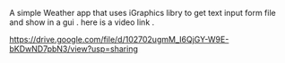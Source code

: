 A simple Weather app that uses iGraphics libry to get text input form file and show in a gui . here is  a video link . 

https://drive.google.com/file/d/102702ugmM_I6QjGY-W9E-bKDwND7pbN3/view?usp=sharing
